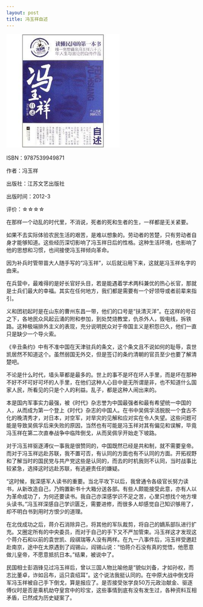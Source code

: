 ```yaml
---
layout: post
title: 冯玉祥自述
---
```

<img class="cover" title="9787539949871" src="/images/2012/06/9787539949871.jpg" alt="冯玉祥自述" width="300" height="300" />

ISBN：9787539949871

作者：冯玉祥

出版社：江苏文艺出版社

出版时间：2012-3

评价：☆☆☆☆

在那样一个动乱的时代里，不消说，死者的死和生者的生，一样都是无关紧要。

如果不去实际体验农民生活的艰苦，是难以想象的。劳动者的苦楚，只有劳动者自身才能够知道。这些经历深切影响了冯玉祥日后的性格。这种生活环境，也影响了他的思想和习惯，也间接使冯玉祥倾向革命。

因为补兵时管带苗大人随手写的“冯玉祥”，以后就沿用下来，这就是冯玉祥名字的由来。

在兵营中，最难得的是好长官好头目，若是能遇着学术两科兼优的热心长官，那就是士兵们最大的幸福。其实在任何地方，我们都是需要有一个好领导或者前辈来指引。

义和团初起时是在山东的曹州东昌一带，他们的口号是“扶清灭洋”。在这样的号召之下，各地民众风起云涌的附和参加，到处焚烧教堂，仇杀外人，毁电线，拆铁路。这种极端排外主义的表现，充分说明民众对于帝国主义是积怨已久，他们一直只是缺少一个导火索。

《辛丑条约》中有不准中国在天津驻兵的条文，这个条文且不说如何的耻辱，袁世凯居然不知道这个。虽然弱国无外交，但是签订的条约清朝的官员至少也要了解清楚吧。

不论是什么时代，墙头草都是最多的。世上的事不是坏在坏人手里，而是坏在那种不好不坏可好可坏的人手里，在他们这种人心目中是无所谓是非，也不知道什么国家人民，所看见的只是个人的利益。乱子，都是这种人闹出来的。

本是国内军事实力最强，被《时代》杂志誉为中国最强者和最有希望统一中国的人，从而成为第一个登上《时代》杂志的中国人。在书中吴佩孚活脱脱一个食古不化的晚清秀才，对日本，对空军，对旱灾的见解和应对实在令人失望。这些问题可能是导致吴佩孚后来失败的原因，当然也有可能是冯玉祥对其有偏见和误解，毕竟冯玉祥在第二次直奉战争中临阵倒戈，从而吴佩孚开始走下坡路。

对于冯玉祥驱逐溥仪一事我是很赞同的，中国既然已经是共和制，就不需要皇帝。而对于冯玉祥远赴苏联，我不置可否，有认同的方面也有不认同的方面。开拓视野和了解当时的国民党与共产党这些是认同的，而去的时机我则不认同，当时战事比较紧急，选择这时远赴苏联，有逃避责任的嫌疑。

“这时候，我深感军人读书的重要。当北平攻下以后，我曾通令各级官长努力读书，从新改造自己，乃购置新书十大箱分送各部。有些人颇能接受此意，亦有人以为革命成功了，为何还要读书。我自己亦深感学识不足之苦，心里只想找个地方埋头读书。”冯玉祥深感自己学识匮乏，需要进修，而很多人却感觉自己知识够用了，却不明白书到用时方恨少的道理。

在北伐成功之后，蒋介石消除异己，将其他的军队裁剪，将自己的嫡系部队进行扩充。又圈定所有的中央委员，而对于自己的手下又不严加管束。冯玉祥这才发现这个蒋介石和以前的袁世凯、段祺瑞等人没有两样。在九一八事件后，冯玉祥受邀赶赴南京，途中在太原遇到了阎锡山，阎锡山说：“怕蒋介石没有真的觉悟，他愿意做儿皇帝，不愿意抵抗日本。”结果，被说中了。

民国相士彭涵锋见过冯玉祥后，曾以三国人物比喻他是“貌似刘备，才如孙权，而志比董卓，诈如吕布，运只袁绍耳”。这个说法我挺认同的。在中原大战中倒戈将军冯玉祥被自己手下倒戈，算是报应了。是否接受张学良50万元政治献金、驱逐傅仪时是否是乘机劫夺皇宫中的珍宝，这些事情到底有没有发生过，各种资料互相矛盾，已然成为历史疑案了。
